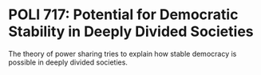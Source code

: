 # POLI 717: Potential for Democratic Stability in Deeply Divided Societies

The theory of power sharing tries to explain how stable democracy is possible in deeply divided societies.